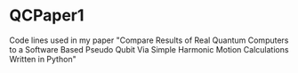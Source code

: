 # QCPaper1
Code lines used in my paper "Compare Results of Real Quantum Computers to a Software Based Pseudo Qubit Via Simple Harmonic Motion Calculations Written in Python"
